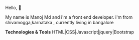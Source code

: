 Hello, 👋

My name is Manoj Md  and i'm a front end developer. i'm from shivamogga,karnataka , currently living in bangalore

<b>Technologies & Tools</b>
HTML|CSS|Javascript|jquery|Bootstrap
  




<!--
**manumd20/manumd20** is a ✨ _special_ ✨ repository because its `README.md` (this file) appears on your GitHub profile.

Here are some ideas to get you started:

- 🔭 I’m currently working on ...
- 🌱 I’m currently learning ...
- 👯 I’m looking to collaborate on ...
- 🤔 I’m looking for help with ...
- 💬 Ask me about ...
- 📫 How to reach me: ...
- 😄 Pronouns: ...
- ⚡ Fun fact: ...
-->
